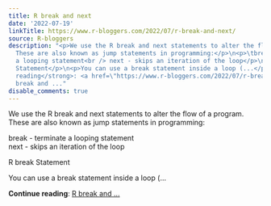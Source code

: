 ```yaml
---
title: R break and next
date: '2022-07-19'
linkTitle: https://www.r-bloggers.com/2022/07/r-break-and-next/
source: R-bloggers
description: "<p>We use the R break and next statements to alter the flow of a program.
  These are also known as jump statements in programming:</p>\n<p>\tbreak - terminate
  a looping statement<br /> next - skips an iteration of the loop</p>\n<p>R break
  Statement</p>\n<p>You can use a break statement inside a loop (...</p>\n<strong>Continue
  reading</strong>: <a href=\"https://www.r-bloggers.com/2022/07/r-break-and-next/\">R
  break and ..."
disable_comments: true
---
```

<p>We use the R break and next statements to alter the flow of a program. These are also known as jump statements in programming:</p>
<p>	break - terminate a looping statement<br /> next - skips an iteration of the loop</p>
<p>R break Statement</p>
<p>You can use a break statement inside a loop (...</p>
<strong>Continue reading</strong>: <a href="https://www.r-bloggers.com/2022/07/r-break-and-next/">R break and ...
